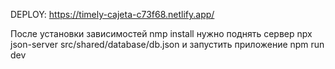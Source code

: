 DEPLOY: https://timely-cajeta-c73f68.netlify.app/

После установки зависимостей
nmp install
нужно поднять сервер
npx json-server src/shared/database/db.json
и запустить приложение
npm run dev
